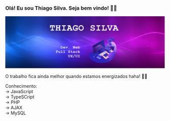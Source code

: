 ### Olá! Eu sou Thiago Silva. Seja bem vindo! 🐱‍👤
<img src="https://github.com/Thiagzz/Thiagzz/blob/main/hh8.jpg">

O trabalho fica ainda melhor quando estamos energizados haha! 🍕🍕 </br>

Conhecimento: </br>
-> JavaScript </br>
-> TypeSCript </br>
-> PHP </br>
-> AJAX </br>
-> MySQL </br>
